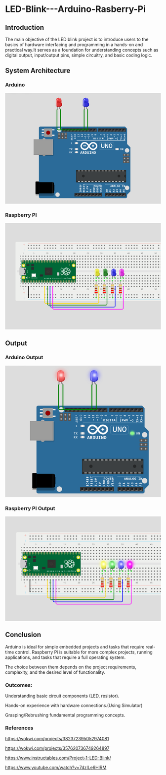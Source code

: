 # LED-Blink---Arduino-Rasberry-Pi

## Introduction
The main objective of the LED blink project is to introduce users to the basics of hardware interfacing and programming in a hands-on and practical way.​It serves as a foundation for understanding concepts such as digital output, input/output pins, simple circuitry, and basic coding logic.

## System Architecture 

### Arduino 
![Alt text](<images/Screenshot 2023-11-25 095022.png>)

### Raspberry PI
![Alt text](<images/Screenshot 2023-11-25 100013.png>)

## Output

### Arduino Output
![Alt text](<images/Screenshot 2023-11-25 095324.png>)

### Raspberry PI Output
![Alt text](<images/Screenshot 2023-11-25 100107.png>)

## Conclusion

Arduino is ideal for simple embedded projects and tasks that require real-time control.​
Raspberry Pi is suitable for more complex projects, running applications, and tasks that require a full operating system.​

The choice between them depends on the project requirements, complexity, and the desired level of functionality.​

### Outcomes:​

Understanding basic circuit components (LED, resistor).​

Hands-on experience with hardware connections.(Using Simulator)​

Grasping/Rebrushing fundamental programming concepts.


### References

https://wokwi.com/projects/382372395052974081 ​

https://wokwi.com/projects/357620736749264897 ​

https://www.instructables.com/Project-1-LED-Blink/ ​

https://www.youtube.com/watch?v=7dzILe6HlRM 
